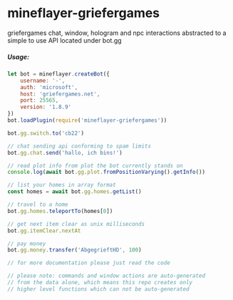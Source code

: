 # mineflayer-griefergames
griefergames chat, window, hologram and npc interactions abstracted to a simple to use API located under bot.gg

##### Usage:
```js
let bot = mineflayer.createBot({
	username: '-',
	auth: 'microsoft',
	host: 'griefergames.net',
	port: 25565,
	version: '1.8.9'
})
bot.loadPlugin(require('mineflayer-griefergames'))

bot.gg.switch.to('cb22')

// chat sending api conforming to spam limits
bot.gg.chat.send('hallo, ich bins!')

// read plot info from plot the bot currently stands on
console.log(await bot.gg.plot.fromPositionVarying().getInfo())

// list your homes in array format
const homes = await bot.gg.homes.getList()

// travel to a home
bot.gg.homes.teleportTo(homes[0])

// get next item clear as unix milliseconds
bot.gg.itemClear.nextAt

// pay money
bot.gg.money.transfer('AbgegrieftHD', 100)

// for more documentation please just read the code

// please note: commands and window actions are auto-generated
// from the data alone, which means this repo creates only
// higher level functions which can not be auto-generated
```
